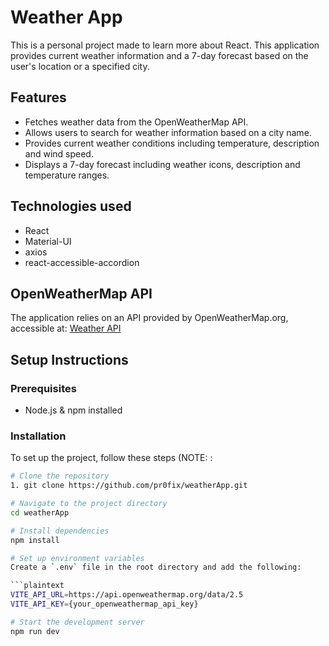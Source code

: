 # Weather App

This is a personal project made to learn more about React. This application provides current weather information and a 7-day forecast based on the user's location or a specified city.

## Features
- Fetches weather data from the OpenWeatherMap API.
- Allows users to search for weather information based on a city name.
- Provides current weather conditions including temperature, description and wind speed.
- Displays a 7-day forecast including weather icons, description and temperature ranges.

## Technologies used
- React
- Material-UI
- axios
- react-accessible-accordion

## OpenWeatherMap API
The application relies on an API provided by OpenWeatherMap.org, accessible at: 
[Weather API](https://openweathermap.org/api)

## Setup Instructions

### Prerequisites
- Node.js & npm installed

### Installation
To set up the project, follow these steps (NOTE: :

```bash
# Clone the repository
1. git clone https://github.com/pr0fix/weatherApp.git

# Navigate to the project directory
cd weatherApp

# Install dependencies
npm install

# Set up environment variables
Create a `.env` file in the root directory and add the following:

```plaintext
VITE_API_URL=https://api.openweathermap.org/data/2.5
VITE_API_KEY={your_openweathermap_api_key}

# Start the development server
npm run dev
